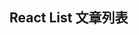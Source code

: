 <script setup>
  import list from "../.vitepress/view/list.vue"
</script>

## React List 文章列表

<list type="react" />
